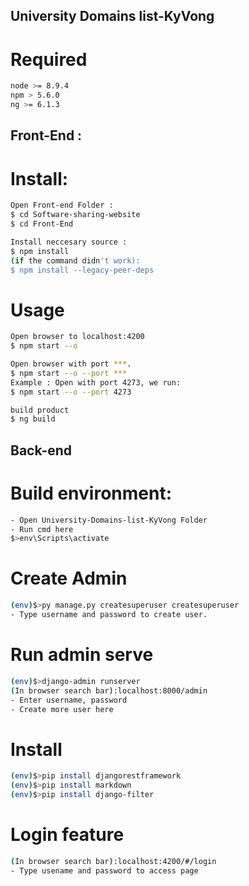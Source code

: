 ## University Domains list-KyVong

# Required

``` bash
node >= 8.9.4
npm > 5.6.0
ng >= 6.1.3  
```

## Front-End :


# Install:
``` bash
Open Front-end Folder :
$ cd Software-sharing-website
$ cd Front-End

Install neccesary source :
$ npm install
(if the command didn't work):
$ npm install --legacy-peer-deps
```

# Usage
``` bash
Open browser to localhost:4200
$ npm start --o

Open browser with port ***.
$ npm start --o --port ***
Example : Open with port 4273, we run:
$ npm start --o --port 4273

build product
$ ng build
```

## Back-end

# Build environment:
```bash
- Open University-Domains-list-KyVong Folder
- Run cmd here
$>env\Scripts\activate
```

# Create Admin
```Bash
(env)$>py manage.py createsuperuser createsuperuser
- Type username and password to create user.
```

# Run admin serve
```Bash
(env)$>django-admin runserver
(In browser search bar):localhost:8000/admin
- Enter username, password
- Create more user here
```
# Install
``` Bash
(env)$>pip install djangorestframework
(env)$>pip install markdown       
(env)$>pip install django-filter 
```

# Login feature
``` Bash
(In browser search bar):localhost:4200/#/login
- Type usename and password to access page
```
